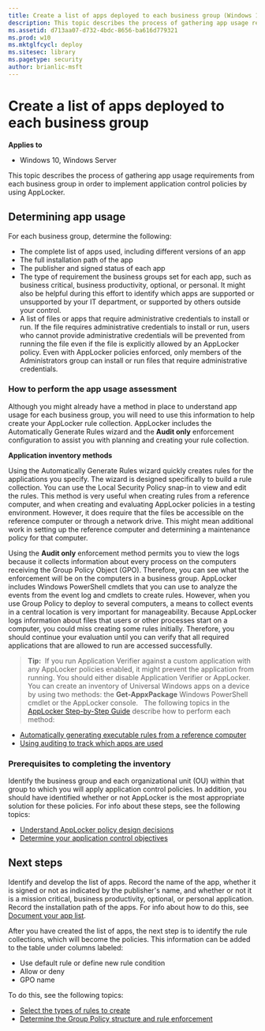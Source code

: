 ```yaml
---
title: Create a list of apps deployed to each business group (Windows 10)
description: This topic describes the process of gathering app usage requirements from each business group in order to implement application control policies by using AppLocker.
ms.assetid: d713aa07-d732-4bdc-8656-ba616d779321
ms.prod: w10
ms.mktglfcycl: deploy
ms.sitesec: library
ms.pagetype: security
author: brianlic-msft
---
```


# Create a list of apps deployed to each business group

**Applies to**
 -   Windows 10, Windows Server

This topic describes the process of gathering app usage requirements from each business group in order to implement application control policies by using AppLocker.

## Determining app usage

For each business group, determine the following:

-   The complete list of apps used, including different versions of an app
-   The full installation path of the app
-   The publisher and signed status of each app
-   The type of requirement the business groups set for each app, such as business critical, business productivity, optional, or personal. It might also be helpful during this effort to identify which apps are supported or unsupported by your IT department, or supported by others outside your control.
-   A list of files or apps that require administrative credentials to install or run. If the file requires administrative credentials to install or run, users who cannot provide administrative credentials will be prevented from running the file even if the file is explicitly allowed by an AppLocker policy. Even with AppLocker policies enforced, only members of the Administrators group can install or run files that require administrative credentials.

### How to perform the app usage assessment

Although you might already have a method in place to understand app usage for each business group, you will need to use this information to help create your AppLocker rule collection. AppLocker includes the Automatically Generate 
Rules wizard and the **Audit only** enforcement configuration to assist you with planning and creating your rule collection.

**Application inventory methods**

Using the Automatically Generate Rules wizard quickly creates rules for the applications you specify. The wizard is designed specifically to build a rule collection. You can use the Local Security Policy snap-in to view and edit the rules. This method is very useful when creating rules from a reference computer, and when creating and evaluating AppLocker policies in a testing environment. However, it does require that the files be accessible on the reference computer or through a network drive. This might mean additional work in setting up the reference computer and determining a maintenance policy for that computer.

Using the **Audit only** enforcement method permits you to view the logs because it collects information about every process on the computers receiving the Group Policy Object (GPO). Therefore, you can see what the enforcement will be on the computers in a business group. AppLocker includes Windows PowerShell cmdlets that you can use to analyze the events from the event log and cmdlets to create rules. However, when you use Group Policy to deploy to several computers, a means to collect events in a central location is very important for manageability. Because AppLocker logs information about files that users or other processes start on a computer, you could miss creating some rules 
initially. Therefore, you should continue your evaluation until you can verify that all required applications that are allowed to run are accessed successfully.

>**Tip:**  If you run Application Verifier against a custom application with any AppLocker policies enabled, it might prevent the application from running. You should either disable Application Verifier or AppLocker.
You can create an inventory of Universal Windows apps on a device by using two methods: the **Get-AppxPackage** Windows PowerShell cmdlet or the AppLocker console.
 
The following topics in the [AppLocker Step-by-Step Guide](https://go.microsoft.com/fwlink/p/?LinkId=160261) describe how to perform each method:

-   [Automatically generating executable rules from a reference computer](https://go.microsoft.com/fwlink/p/?LinkId=160264)
-   [Using auditing to track which apps are used](https://go.microsoft.com/fwlink/p/?LinkId=160281)

### Prerequisites to completing the inventory

Identify the business group and each organizational unit (OU) within that group to which you will apply application control policies. In addition, you should have identified whether or not AppLocker is the most appropriate solution for these policies. For info about these steps, see the following topics:

-   [Understand AppLocker policy design decisions](understand-applocker-policy-design-decisions.md)
-   [Determine your application control objectives](determine-your-application-control-objectives.md)

## Next steps

Identify and develop the list of apps. Record the name of the app, whether it is signed or not as indicated by the publisher's name, and whether or not it is a mission critical, business productivity, optional, or personal application. Record the installation path of the apps. For info about how to do this, see [Document your app list](document-your-application-list.md).

After you have created the list of apps, the next step is to identify the rule collections, which will become the policies. This information can be added to the table under columns labeled:

-   Use default rule or define new rule condition
-   Allow or deny
-   GPO name

To do this, see the following topics:

-   [Select the types of rules to create](select-types-of-rules-to-create.md)
-   [Determine the Group Policy structure and rule enforcement](determine-group-policy-structure-and-rule-enforcement.md)
 
 
